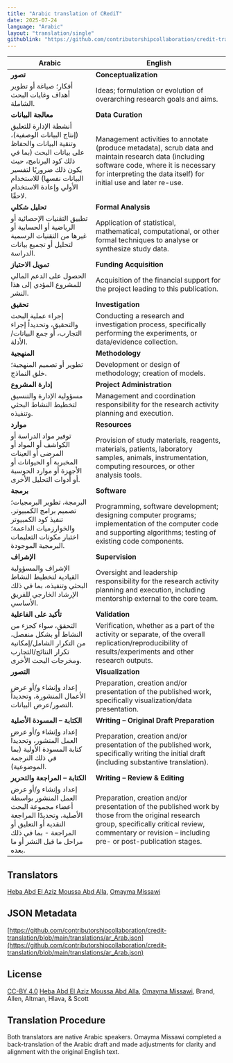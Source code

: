 ```yaml
---
title: "Arabic translation of CRediT"
date: 2025-07-24
language: "Arabic"
layout: "translation/single"
githublink: "https://github.com/contributorshipcollaboration/credit-translation/blob/main/translations/ar_Arab.json"
---
```


| Arabic | English |
| --- | --- |
| **تصور** | **Conceptualization** |
| أفكار؛ صياغة أو تطوير أهداف وغايات البحث الشاملة. | Ideas; formulation or evolution of overarching research goals and aims. |
| **معالجة البيانات** | **Data Curation** |
| أنشطة الإدارة للتعليق (إنتاج البيانات الوصفية)، وتنقية البيانات والحفاظ على بيانات البحث (بما في ذلك كود البرنامج، حيث يكون ذلك ضروريًا لتفسير البيانات نفسها) للاستخدام الأولي وإعادة الاستخدام لاحقًا. | Management activities to annotate (produce metadata), scrub data and maintain research data (including software code, where it is necessary for interpreting the data itself) for initial use and later re-use. |
| **تحليل شكلي** | **Formal Analysis** |
| تطبيق التقنيات الإحصائية أو الرياضية أو الحسابية أو غيرها من التقنيات الرسمية لتحليل أو تجميع بيانات الدراسة. | Application of statistical, mathematical, computational, or other formal techniques to analyse or synthesize study data. |
| **تمويل الاحتياز** | **Funding Acquisition** |
| الحصول على الدعم المالي للمشروع المؤدي إلى هذا  النشر. | Acquisition of the financial support for the project leading to this publication. |
| **تحقيق** | **Investigation** |
| إجراء عملية البحث والتحقيق، وتحديداً إجراء التجارب، أو جمع البيانات/الأدلة. | Conducting a research and investigation process, specifically performing the experiments, or data/evidence collection. |
| **المنهجية** | **Methodology** |
| تطوير أو تصميم المنهجية؛ خلق النماذج. | Development or design of methodology; creation of models. |
| **إدارة المشروع** | **Project Administration** |
| مسؤولية الإدارة والتنسيق لتخطيط النشاط البحثي وتنفيذه. | Management and coordination responsibility for the research activity planning and execution. |
| **موارد** | **Resources** |
| توفير مواد الدراسة أو الكواشف أو المواد أو المرضى أو العينات المخبرية أو الحيوانات أو الأجهزة أو موارد الحوسبة أو أدوات التحليل الأخرى. | Provision of study materials, reagents, materials, patients, laboratory samples, animals, instrumentation, computing resources, or other analysis tools. |
| **برمجة** | **Software** |
| البرمجة، تطوير البرمجيات؛ تصميم برامج الكمبيوتر. تنفيذ كود الكمبيوتر والخوارزميات الداعمة؛ اختبار مكونات التعليمات البرمجية الموجودة. | Programming, software development; designing computer programs; implementation of the computer code and supporting algorithms; testing of existing code components. |
| **الإشراف** | **Supervision** |
| الإشراف والمسؤولية القيادية لتخطيط النشاط البحثي وتنفيذه، بما في ذلك الإرشاد الخارجي للفريق الأساسي. | Oversight and leadership responsibility for the research activity planning and execution, including mentorship external to the core team. |
| **تأكيد على الفاعلية** | **Validation** |
| التحقق، سواء كجزء من النشاط أو بشكل منفصل، من التكرار الشامل/إمكانية تكرار النتائج/التجارب ومخرجات البحث الأخرى. | Verification, whether as a part of the activity or separate, of the overall replication/reproducibility of results/experiments and other research outputs. |
| **التصور** | **Visualization** |
| إعداد وإنشاء و/أو عرض الأعمال المنشورة، وتحديداً التصور/عرض البيانات. | Preparation, creation and/or presentation of the published work, specifically visualization/data presentation. |
| **الكتابة – المسودة الأصلية** | **Writing – Original Draft Preparation** |
| إعداد وإنشاء و/أو عرض العمل المنشور، وتحديداً كتابة المسودة الأولية (بما في ذلك الترجمة الموضوعية). | Preparation, creation and/or presentation of the published work, specifically writing the initial draft (including substantive translation). |
| **الكتابة – المراجعة والتحرير** | **Writing – Review & Editing** |
| إعداد وإنشاء و/أو عرض العمل المنشور بواسطة أعضاء مجموعة البحث الأصلية، وتحديدًا المراجعة النقدية أو التعليق أو المراجعة - بما في ذلك مراحل ما قبل النشر أو ما بعده. | Preparation, creation and/or presentation of the published work by those from the original research group, specifically critical review, commentary or revision – including pre- or post-publication stages. |

## Translators

[Heba Abd El Aziz Moussa  Abd Alla](https://orcid.org/0000-0001-9959-8337), [Omayma  Missawi](https://orcid.org/0000-0002-1135-1776)

## JSON Metadata

[https://github.com/contributorshipcollaboration/credit-translation/blob/main/translations/ar_Arab.json](https://github.com/contributorshipcollaboration/credit-translation/blob/main/translations/ar_Arab.json)

## License

[CC-BY 4.0](https://creativecommons.org/licenses/by/4.0/) [Heba Abd El Aziz Moussa  Abd Alla](https://orcid.org/0000-0001-9959-8337), [Omayma  Missawi](https://orcid.org/0000-0002-1135-1776), Brand, Allen, Altman, Hlava, & Scott

## Translation Procedure

Both translators are native Arabic speakers. Omayma Missawi completed a back-translation of the Arabic draft and made adjustments for clarity and alignment with the original English text.